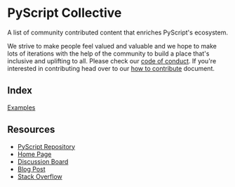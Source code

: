 # PyScript Collective

A list of community contributed content that enriches PyScript's ecosystem.

We strive to make people feel valued and valuable and we hope to make lots of iterations with the help of the community to build a place that's inclusive and uplifting to all. Please check our [code of conduct](https://github.com/pyscript/governance/blob/main/CODE-OF-CONDUCT.md). If you're interested in contributing head over to our [how to contribute](CONTRIBUTING.MD) document.

## Index

[Examples]()

## Resources

* [PyScript Repository](https://github.com/pyscript/pyscript)
* [Home Page](https://pyscript.net/)
* [Discussion Board](https://community.anaconda.cloud/c/tech-topics/pyscript)
* [Blog Post](https://engineering.anaconda.com/2022/04/welcome-pyscript.html)
* [Stack Overflow](https://stackoverflow.com/questions/tagged/PyScript)
